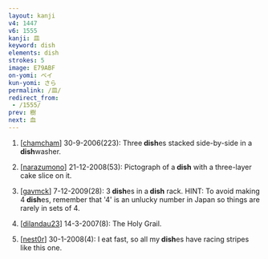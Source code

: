 ```yaml
---
layout: kanji
v4: 1447
v6: 1555
kanji: 皿
keyword: dish
elements: dish
strokes: 5
image: E79ABF
on-yomi: ベイ
kun-yomi: さら
permalink: /皿/
redirect_from:
 - /1555/
prev: 樹
next: 血
---
```


1) [<a href="http://kanji.koohii.com/profile/chamcham">chamcham</a>] 30-9-2006(223): Three<strong> dish</strong>es stacked side-by-side in a<strong> dish</strong>washer.

2) [<a href="http://kanji.koohii.com/profile/narazumono">narazumono</a>] 21-12-2008(53): Pictograph of a<strong> dish</strong> with a three-layer cake slice on it.

3) [<a href="http://kanji.koohii.com/profile/gavmck">gavmck</a>] 7-12-2009(28): 3<strong> dish</strong>es in a<strong> dish</strong> rack. HINT: To avoid making 4<strong> dish</strong>es, remember that &#039;4&#039; is an unlucky number in Japan so things are rarely in sets of 4.

4) [<a href="http://kanji.koohii.com/profile/dilandau23">dilandau23</a>] 14-3-2007(8): The Holy Grail.

5) [<a href="http://kanji.koohii.com/profile/nest0r">nest0r</a>] 30-1-2008(4): I eat fast, so all my<strong> dish</strong>es have racing stripes like this one.

